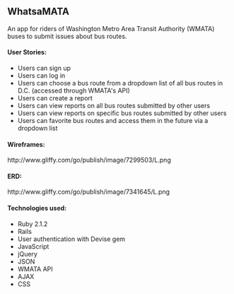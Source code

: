 <h2>WhatsaMATA</h2>

An app for riders of Washington Metro Area Transit Authority (WMATA) buses to submit issues about bus routes. 

<h4>User Stories:</h4>
<ul>
<li>Users can sign up</li>
<li>Users can log in</li>
<li>Users can choose a bus route from a dropdown list of all bus routes in D.C. (accessed through WMATA's API)</li>
<li>Users can create a report</li>
<li>Users can view reports on all bus routes submitted by other users</li>
<li>Users can view reports on specific bus routes submitted by other users</li>
<li>Users can favorite bus routes and access them in the future via a dropdown list</li>
</ul>

<h4>Wireframes:</h4>
<p>http://www.gliffy.com/go/publish/image/7299503/L.png</p>

<h4>ERD:</h4>
<p>http://www.gliffy.com/go/publish/image/7341645/L.png</p>

<h4>Technologies used:</h4>
<ul>
<li>Ruby 2.1.2</li>
<li>Rails</li>
<li>User authentication with Devise gem</li>
<li>JavaScript</li>
<li>jQuery</li>
<li>JSON</li>
<li>WMATA API</li>
<li>AJAX</li>
<li>CSS</li>

